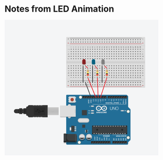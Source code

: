 # Notes from LED Animation

![arduino board with three led lights](/assets/images/led_light_animation_arduino.png)
